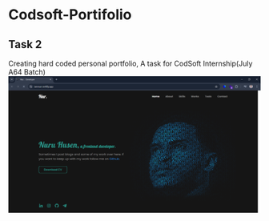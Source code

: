 # Codsoft-Portifolio
## Task 2
Creating hard coded personal portfolio, A task for CodSoft Internship(July A64 Batch) <br/>
<img  alt="img" src="https://github.com/iam-nur/Codsoft-Portfolio/blob/main/Screenshot.png">
